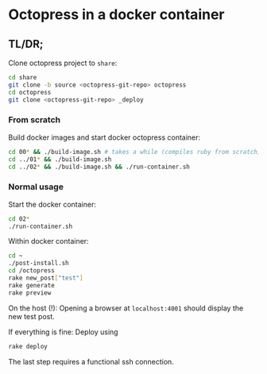 # Octopress in a docker container

## TL/DR;

Clone octopress project to `share`:

```sh
cd share
git clone -b source <octopress-git-repo> octopress
cd octopress
git clone <octopress-git-repo> _deploy
```

### From scratch

Build docker images and start docker octopress container:

```sh
cd 00* && ./build-image.sh # takes a while (compiles ruby from scratch)
cd ../01* && ./build-image.sh
cd ../02* && ./build-image.sh && ./run-container.sh
```

### Normal usage

Start the docker container:

```sh
cd 02*
./run-container.sh
```

Within docker container:

```sh
cd ~
./post-install.sh
cd /octopress
rake new_post["test"]
rake generate
rake preview
```

On the host (!): Opening a browser at `localhost:4001` should display the new test post.

If everything is fine: Deploy using

```sh
rake deploy
```

The last step requires a functional ssh connection.


